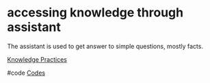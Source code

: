 # accessing knowledge through assistant
The assistant is used to get answer to simple questions, mostly facts.

[Knowledge Practices](output/themes/Knowledge%20Practices.md)

#code [Codes](output/codes/Codes.md)